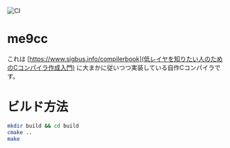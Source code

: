 ![CI](https://img.shields.io/github/workflow/status/megumish/me9cc/CI?style=flat-square)
# me9cc

これは [https://www.sigbus.info/compilerbook](低レイヤを知りたい人のためのCコンパイラ作成入門) に大まかに従いつつ実装している自作Cコンパイラです。

# ビルド方法

```sh
mkdir build && cd build
cmake ..
make
```
